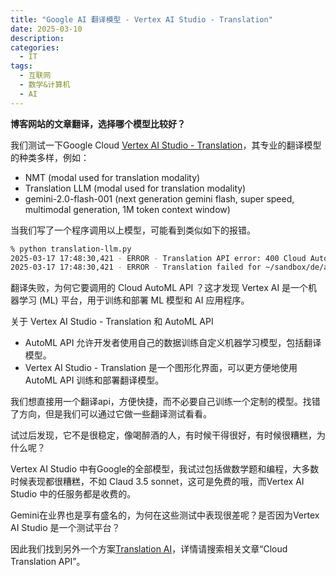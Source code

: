 ```yaml
---
title: "Google AI 翻译模型 - Vertex AI Studio - Translation"
date: 2025-03-10
description:
categories:
  - IT
tags:
  - 互联网
  - 数学&计算机
  - AI
---
```


**博客网站的文章翻译，选择哪个模型比较好？**

我们测试一下Google Cloud [Vertex AI Studio - Translation](https://cloud.google.com/vertex-ai)，其专业的翻译模型的种类多样，例如：
- NMT (modal used for translation modality)
- Translation LLM (modal used for translation modality)
- gemini-2.0-flash-001 (next generation gemini flash, super speed, multimodal generation, 1M token context window)

当我们写了一个程序调用以上模型，可能看到类似如下的报错。

```bash
% python translation-llm.py 
2025-03-17 17:48:30,421 - ERROR - Translation API error: 400 Cloud AutoML API has not been used in project 1***0 before or it is disabled. Enable it by visiting https://console.developers.google.com/apis/api/automl.googleapis.com/overview?project=1***0 then retry. If you enabled this API recently, wait a few minutes for the action to propagate to our systems and retry.; The model projects/1***0/locations/us-central1/models/TRL*** is not found or is deleted.; codes = [SERVICE_NOT_ACTIVATED (3), NOT_FOUND (5)]. 
2025-03-17 17:48:30,421 - ERROR - Translation failed for ~/sandbox/de/about.md after attempts.  
```
翻译失败，为何它要调用的 Cloud AutoML API ？这才发现 Vertex AI 是一个机器学习 (ML) 平台，用于训练和部署 ML 模型和 AI 应用程序。

关于 Vertex AI Studio - Translation 和 AutoML API

- AutoML API 允许开发者使用自己的数据训练自定义机器学习模型，包括翻译模型。
- Vertex AI Studio - Translation 是一个图形化界面，可以更方便地使用 AutoML API 训练和部署翻译模型。

我们想直接用一个翻译api，方便快捷，而不必要自己训练一个定制的模型。找错了方向，但是我们可以通过它做一些翻译测试看看。

试过后发现，它不是很稳定，像喝醉酒的人，有时候干得很好，有时候很糟糕，为什么呢？

Vertex AI Studio 中有Google的全部模型，我试过包括做数学题和编程，大多数时候表现都很糟糕，不如 Claud 3.5 sonnet，这可是免费的哦，而Vertex AI Studio 中的任服务都是收费的。

Gemini在业界也是享有盛名的，为何在这些测试中表现很差呢？是否因为Vertex AI Studio 是一个测试平台？

因此我们找到另外一个方案[Translation AI](https://cloud.google.com/translate)，详情请搜索相关文章“Cloud Translation API”。

